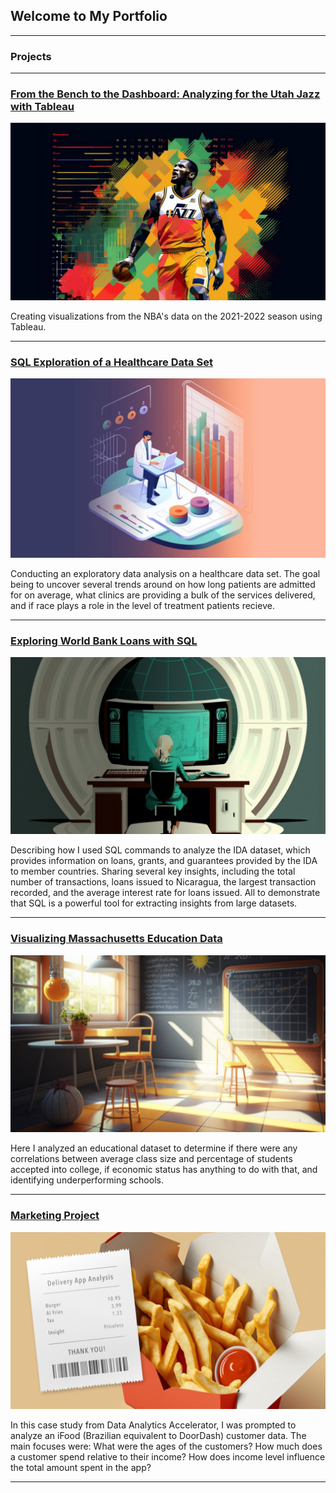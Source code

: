 ## Welcome to My Portfolio

---

### Projects

---
### [From the Bench to the Dashboard: Analyzing for the Utah Jazz with Tableau](/utah_jazz_tableau_project.md)
![daa intermediate tableau project cover image](images/utah_jazz_tableau_project/utah_jazz_tableau_project_cover_image.png)

Creating visualizations from the NBA's data on the 2021-2022 season using Tableau.

---
### [SQL Exploration of a Healthcare Data Set](/module5.md)
![SQL Cover Image](images/daa_module5/cover_image_module_5.jpg)

Conducting an exploratory data analysis on a healthcare data set.  The goal being to uncover several trends around on how long patients are admitted for on average, what clinics are providing a bulk of the services delivered, and if race plays a role in the level of treatment patients recieve.

---
### [Exploring World Bank Loans with SQL](/bank)
![SQL Cover Image](images/beginner_sql_project_cover_image.jpg?raw=true)

Describing how I used SQL commands to analyze the IDA dataset, which provides information on loans, grants, and guarantees provided by the IDA to member countries. Sharing several key insights, including the total number of transactions, loans issued to Nicaragua, the largest transaction recorded, and the average interest rate for loans issued. All to demonstrate that SQL is a powerful tool for extracting insights from large datasets.

---
### [Visualizing Massachusetts Education Data](https://www.linkedin.com/pulse/visualizing-massachusetts-education-data-gregory-santoro/)
[<img src="images/Presentation1.png?raw=true"/>](https://www.linkedin.com/pulse/visualizing-massachusetts-education-data-gregory-santoro/)

Here I analyzed an educational dataset to determine if there were any correlations between average class size and percentage of students accepted into college, if economic status has anything to do with that, and identifying underperforming schools.

---
### [Marketing Project](https://www.linkedin.com/pulse/delivery-app-marketing-analysis-gregory-santoro/)
[<img src="images/Delivery-App-Analysis_Image_Gregory-Santoro_2 .png?raw=true"/>](https://www.linkedin.com/pulse/delivery-app-marketing-analysis-gregory-santoro/)

In this case study from Data Analytics Accelerator, I was prompted to analyze an iFood (Brazilian equivalent to DoorDash) customer data. The main focuses were:
What were the ages of the customers?
How much does a customer spend relative to their income?
How does income level influence the total amount spent in the app?

---
